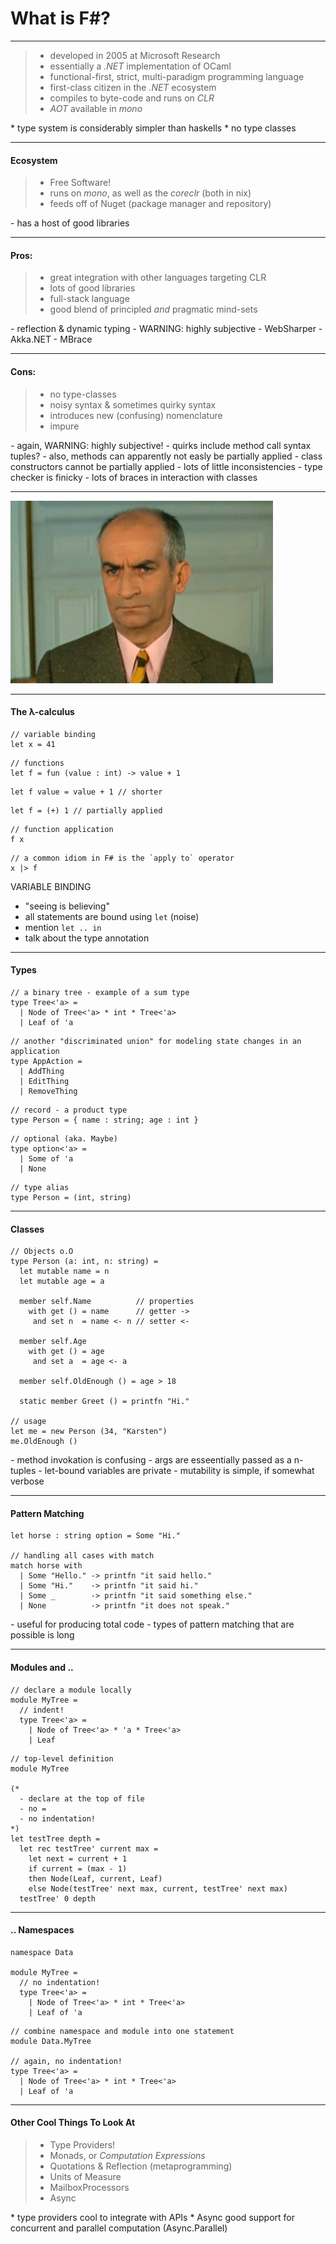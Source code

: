 # What is F\#?

*****

> - developed in 2005 at Microsoft Research
> - essentially a _.NET_ implementation of OCaml
> - functional-first, strict, multi-paradigm programming language
> - first-class citizen in the _.NET_ ecosystem
> - compiles to byte-code and runs on _CLR_
> - _AOT_ available in _mono_

<div class="notes">
* type system is considerably simpler than haskells
* no type classes
</div>

*****

#### Ecosystem

> - Free Software!
> - runs on _mono_, as well as the _coreclr_ (both in nix)
> - feeds off of Nuget (package manager and repository)

<div class="notes">
- has a host of good libraries
</div>

*****

#### Pros: 

> - great integration with other languages targeting CLR 
> - lots of good libraries
> - full-stack language 
> - good blend of principled *and* pragmatic mind-sets

<div class="notes">
- reflection & dynamic typing
- WARNING: highly subjective
- WebSharper
- Akka.NET
- MBrace 
</div>

*****

#### Cons:

> - no type-classes
> - noisy syntax & sometimes quirky syntax
> - introduces new (confusing) nomenclature
> - impure
 
<div class="notes">
- again, WARNING: highly subjective!
- quirks include method call syntax tuples?
- also, methods can apparently not easly be partially applied
- class constructors cannot be partially applied
- lots of little inconsistencies
- type checker is finicky
- lots of braces in interaction with classes
</div>

*****

![](img/luis.png)

*****

#### The λ-calculus

```{.fsharp .fragment}
// variable binding
let x = 41
```

```{.fsharp .fragment}
// functions
let f = fun (value : int) -> value + 1
```

```{.fsharp .fragment}
let f value = value + 1 // shorter
```

```{.fsharp .fragment}
let f = (+) 1 // partially applied
```

```{.fsharp .fragment}
// function application
f x
```

```{.fsharp .fragment}
// a common idiom in F# is the `apply to` operator
x |> f
```

<div class="notes">
VARIABLE BINDING

- "seeing is believing"
- all statements are bound using `let` (noise)
- mention `let .. in` 
- talk about the type annotation 
</div>

*****

#### Types

```{.fsharp .fragment}
// a binary tree - example of a sum type
type Tree<'a> =
  | Node of Tree<'a> * int * Tree<'a>
  | Leaf of 'a
```

```{.fsharp .fragment}
// another "discriminated union" for modeling state changes in an application
type AppAction =
  | AddThing
  | EditThing
  | RemoveThing
```

```{.fsharp .fragment}
// record - a product type
type Person = { name : string; age : int }
```

```{.fsharp .fragment}
// optional (aka. Maybe)
type option<'a> =
  | Some of 'a
  | None
```

```{.fsharp .fragment}
// type alias
type Person = (int, string)
```

*****

#### Classes

```{.fsharp}
// Objects o.O
type Person (a: int, n: string) =
  let mutable name = n
  let mutable age = a

  member self.Name          // properties
    with get () = name      // getter ->
     and set n  = name <- n // setter <-

  member self.Age
    with get () = age
     and set a  = age <- a

  member self.OldEnough () = age > 18

  static member Greet () = printfn "Hi."

// usage
let me = new Person (34, "Karsten")
me.OldEnough ()
```

<div class="notes">
- method invokation is confusing
- args are esseentially passed as a n-tuples
- let-bound variables are private
- mutability is simple, if somewhat verbose
</div>

*****

#### Pattern Matching

```{.fsharp}
let horse : string option = Some "Hi."

// handling all cases with match
match horse with
  | Some "Hello." -> printfn "it said hello."
  | Some "Hi."    -> printfn "it said hi."
  | Some _        -> printfn "it said something else."
  | None          -> printfn "it does not speak."
```

<div class="notes">
- useful for producing total code
- types of pattern matching that are possible is long
</div>

*****

#### Modules and ..

```{.fsharp}
// declare a module locally
module MyTree = 
  // indent!
  type Tree<'a> =
    | Node of Tree<'a> * 'a * Tree<'a>
    | Leaf
```

```{.fsharp .fragment}
// top-level definition
module MyTree

(*
  - declare at the top of file
  - no =
  - no indentation!
*)
let testTree depth =
  let rec testTree' current max =
    let next = current + 1
    if current = (max - 1)
    then Node(Leaf, current, Leaf)
    else Node(testTree' next max, current, testTree' next max)
  testTree' 0 depth
```

*****

#### .. Namespaces

```{.fsharp .fragment}
namespace Data

module MyTree =
  // no indentation!
  type Tree<'a> =
    | Node of Tree<'a> * int * Tree<'a>
    | Leaf of 'a
```

```{.fsharp .fragment}
// combine namespace and module into one statement
module Data.MyTree

// again, no indentation!
type Tree<'a> =
  | Node of Tree<'a> * int * Tree<'a>
  | Leaf of 'a
```
*****

#### Other Cool Things To Look At

> - Type Providers!
> - Monads, or _Computation Expressions_
> - Quotations & Reflection (metaprogramming)
> - Units of Measure
> - MailboxProcessors
> - Async

<div class="notes">
* type providers cool to integrate with APIs
* Async good support for concurrent and parallel computation (Async.Parallel)
</div>
